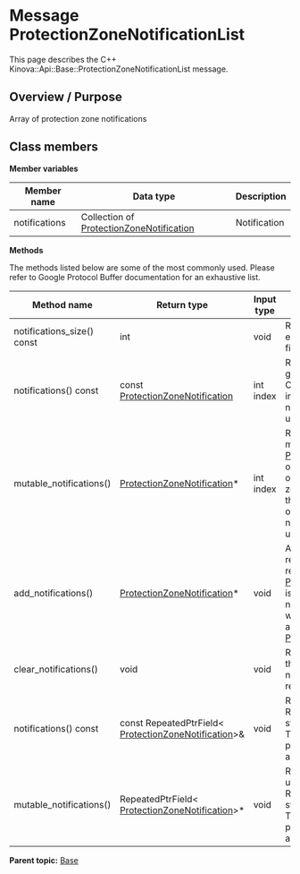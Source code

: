 # Message ProtectionZoneNotificationList

This page describes the C++ Kinova::Api::Base::ProtectionZoneNotificationList message.

## Overview / Purpose

Array of protection zone notifications

## Class members

 **Member variables** 

|Member name|Data type|Description|
|-----------|---------|-----------|
|notifications|Collection of [ProtectionZoneNotification](msg_Base_ProtectionZoneNotification.md#)|Notification|

 **Methods** 

The methods listed below are some of the most commonly used. Please refer to Google Protocol Buffer documentation for an exhaustive list.

|Method name|Return type|Input type|Description|
|-----------|-----------|----------|-----------|
|notifications\_size\(\) const|int|void|Returns the number of elements currently in the field.|
|notifications\(\) const|const [ProtectionZoneNotification](msg_Base_ProtectionZoneNotification.md#)|int index|Returns the element at the given zero-based index. Calling this method with index outside of \[0, notifications\_size\(\)\) yields undefined behavior.|
|mutable\_notifications\(\)| [ProtectionZoneNotification](msg_Base_ProtectionZoneNotification.md#)\*|int index|Returns a pointer to the mutable [ProtectionZoneNotification](msg_Base_ProtectionZoneNotification.md#) object that stores the value of the element at the given zero-based index. Calling this method with index outside of \[0, notifications\_size\(\)\) yields undefined behavior.|
|add\_notifications\(\)| [ProtectionZoneNotification](msg_Base_ProtectionZoneNotification.md#)\*|void|Adds a new element and returns a pointer to it. The returned [ProtectionZoneNotification](msg_Base_ProtectionZoneNotification.md#) is mutable and will have none of its fields set \(i.e. it will be identical to a newly-allocated [ProtectionZoneNotification](msg_Base_ProtectionZoneNotification.md#)\).|
|clear\_notifications\(\)|void|void|Removes all elements from the field. After calling this, notifications\_size\(\) will return zero.|
|notifications\(\) const|const RepeatedPtrField< [ProtectionZoneNotification](msg_Base_ProtectionZoneNotification.md#)\>&|void|Returns the underlying RepeatedPtrField that stores the field's elements. This container class provides STL-like iterators and other methods.|
|mutable\_notifications\(\)|RepeatedPtrField< [ProtectionZoneNotification](msg_Base_ProtectionZoneNotification.md#)\>\*|void|Returns a pointer to the underlying mutable RepeatedPtrField that stores the field's elements. This container class provides STL-like iterators and other methods.|

**Parent topic:** [Base](../references/summary_Base.md)

